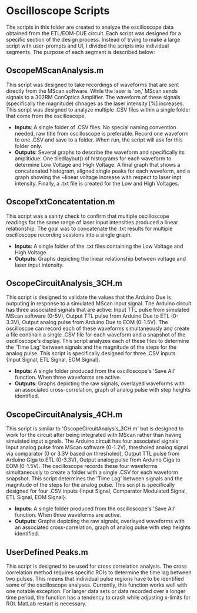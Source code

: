 # Oscilloscope Scripts
The scripts in this folder are created to analyze the oscilloscope data obtained from the ETL/EOM-DUE circuit. Each script was designed for a specific section of the design process. Instead of trying to make a large script with user-prompts and UI, I divided the scripts into individual segments. The purpose of each segment is described below:

## OscopeMScanAnalysis.m
This script was designed to take recordings of waveforms that are sent directly from the MScan software. While the laser is 'on,' MScan sends signals to a 302RM ConOptics Amplifier. The waveform of these signals (specifically the magnitude) chnages as the laser intensity [%] increases. This script was designed to analyze multiple .CSV files within a single folder that come from the oscilloscope.
- **Inputs**: A single folder of .CSV files. No special naming convention needed, raw title from oscilloscope is preferable. Record one waveform to one .CSV and save to a folder. When run, the script will ask for this folder only.
- **Outputs**: Several graphs to describe the waveform and specifically its amplitidue. One tiledlayout() of histograms for each waveform to determine Low Voltage and High Voltage. A final graph that shows a concatenated histogram, aligned single peaks for each waveform, and a graph showing the ~linear voltage increase with respect to laser inpt intensity. Finally, a .txt file is created for the Low and High Voltages.

## OscopeTxtConcatentation.m
This script was a sanity check to confirm that multiple oscilloscope readings for the same range of laser input intensities produced a linear relationship. The goal was to concatenate the .txt results for multiple oscilloscope recording sessions into a single graph.
- **Inputs**: A single folder of the .txt files containing the Low Voltage and High Voltage.
- **Outputs**: Graphs depicting the linear relationship between voltage and laser input intensity.

## OscopeCircuitAnalysis_3CH.m
This script is designed to validate the values that the Arduino Due is outputing in response to a simulated MScan input signal. The Arduino circuit has three associated signals that are active: Input TTL pulse from simulated MScan software (0-5V), Output TTL pulse from Arduino Due to ETL (0-3.3V), Output analog pulse from Arduino Due to EOM (0-1.5V). The oscilloscpe can record each of these waveforms simultaneously and create a file continain a single .CSV file for each waveform and a snapshot of the oscilloscope's display. This script analyzes each of these files to determine the 'Time Lag' between signals and the magnitude of the steps for the analog pulse.
This script is specifically designed for three .CSV inputs {Input Signal, ETL Signal, EOM Signal}.
- **Inputs**: A single folder produced from the oscilloscope's 'Save All' function. When three waveforms are active.
- **Outputs**: Graphs depicting the raw signals, overlayed waveforms with an associated cross-correlation, graph of analog pulse with step heights identified. 

## OscopeCircuitAnalysis_4CH.m
This script is similar to 'OscopeCircuitAnalysis_3CH.m' but is designed to work for the circuit after being integrated with MScan rather than having simulated input signals. The Arduino circuit has four associated signals: Input analog pulse from MScan software (0-1.2V), thresholed analog signal via comparator (0 or 3.3V based on thresholed), Output TTL pulse from Arduino Giga to ETL (0-3.3V), Output analog pulse from Arduino Giga to EOM (0-1.5V). The oscilloscope records these four waveforms simultaneously to create a folder with a single .CSV for each waveform snapshot. This script determines the 'Time Lag' between signals and the magnitude of the steps for the analog pulse.
This script is specifically designed for four .CSV inputs {Input Signal, Comparator Modulated Signal, ETL Signal, EOM Signal}.
- **Inputs**: A single folder produced from the oscilloscope's 'Save All' function. When three waveforms are active.
- **Outputs**: Graphs depicting the raw signals, overlayed waveforms with an associated cross-correlation, graph of analog pulse with step heights identified. 

## UserDefined Peaks.m
This script is designed to be used for cross correlation analysis. The cross correlation method requires specific ROIs to determine the time lag between two pulses. This means that individual pulse regions have to be identified some of the oscilloscope analyses. Currently, this function works well with one notable exception. For larger data sets or data recorded over a longer time period, the function has a tendency to crash while adjusting x-limits for ROI. MatLab restart is necessary. 